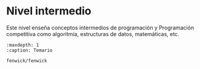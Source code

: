 
# Nivel intermedio

Este nivel enseña conceptos intermedios de programación y Programación competitiva
como algoritmia, estructuras de datos, matemáticas, etc.

```{toctree}
:maxdepth: 1
:caption: Temario

fenwick/fenwick
```
